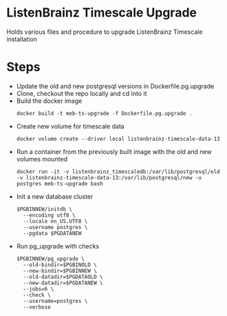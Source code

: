 # ListenBrainz Timescale Upgrade
Holds various files and procedure to upgrade ListenBrainz Timescale installation

# Steps

- Update the old and new postgresql versions in Dockerfile.pg.upgrade
- Clone, checkout the repo locally and cd into it
- Build the docker image
  ```shell
  docker build -t meb-ts-upgrade -f Dockerfile.pg.upgrade .
  ```
- Create new volume for timescale data
  ```shell
  docker volume create --driver local listenbrainz-timescale-data-13
  ```
- Run a container from the previously built image with the old and new volumes mounted
  ```shell
  docker run -it -v listenbrainz_timescaledb:/var/lib/postgresql/old -v listenbrainz-timescale-data-13:/var/lib/postgresql/new -u postgres meb-ts-upgrade bash
  ```
- Init a new database cluster
  ```shell
  $PGBINNEW/initdb \
    --encoding utf8 \
    --locale en_US.UTF8 \
    --username postgres \
    --pgdata $PGDATANEW
  ```
- Run pg_upgrade with checks  
  ```shell
  $PGBINNEW/pg_upgrade \
    --old-bindir=$PGBINOLD \
    --new-bindir=$PGBINNEW \
    --old-datadir=$PGDATAOLD \
    --new-datadir=$PGDATANEW \
    --jobs=6 \
    --check \
    --username=postgres \
    --verbose
  ```
